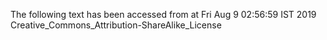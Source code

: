 The following text has been accessed from at Fri Aug 9 02:56:59 IST 2019
Creative_Commons_Attribution-ShareAlike_License
